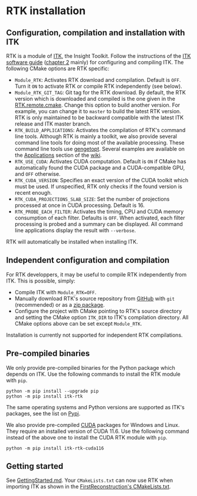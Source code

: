 RTK installation
================

Configuration, compilation and installation with ITK
----------------------------------------------------
RTK is a module of [ITK](https://www.itk.org), the Insight Toolkit. Follow the instructions of the [ITK software guide](https://itk.org/ITKSoftwareGuide/html) ([chapter 2](https://itk.org/ITKSoftwareGuide/html/Book1/ITKSoftwareGuide-Book1ch2.html) mainly) for configuring and compiling ITK. The following CMake options are RTK specific:

* `Module_RTK`: Activates RTK download and compilation. Default is `OFF`. Turn it `ON` to activate RTK or compile RTK independently (see below).
* `Module_RTK_GIT_TAG`: Git tag for the RTK download. By default, the RTK version which is downloaded and compiled is the one given in the [RTK.remote.cmake](https://github.com/InsightSoftwareConsortium/ITK/blob/master/Modules/Remote/RTK.remote.cmake). Change this option to build another version. For example, you can change it to `master` to build the latest RTK version. RTK is only maintained to be backward compatible with the latest ITK release and ITK master branch.
* `RTK_BUILD_APPLICATIONS`: Activates the compilation of RTK's command line tools. Although RTK is mainly a toolkit, we also provide several command line tools for doing most of the available processing. These command line tools use [gengetopt](https://www.gnu.org/software/gengetopt/gengetopt.html). Several examples are available on the [Applications](https://wiki.openrtk.org/index.php/RTK_wiki_help#Applications) section of the [wiki](http://wikiopenrtk.org).
* `RTK_USE_CUDA`: Activates CUDA computation. Default is `ON` if CMake has automatically found the CUDA package and a CUDA-compatible GPU, and `OFF` otherwise.
* `RTK_CUDA_VERSION`: Specifies an exact version of the CUDA toolkit which must be used. If unspecified, RTK only checks if the found version is recent enough.
* `RTK_CUDA_PROJECTIONS_SLAB_SIZE`: Set the number of projections processed at once in CUDA processing. Default is 16.
* `RTK_PROBE_EACH_FILTER`: Activates the timing, CPU and CUDA memory consumption of each filter. Defaults is `OFF`. When activated, each filter processing is probed and a summary can be displayed. All command line applications display the result with `--verbose`.

RTK will automatically be installed when installing ITK.

Independent configuration and compilation
-----------------------------------------
For RTK developpers, it may be useful to compile RTK independently from ITK. This is possible, simply:
* Compile ITK with `Module_RTK=OFF`.
* Manually download RTK's source repository from [GitHub](https://github.com/SimonRit/RTK) with `git` (recommended) or as a [zip package](https://codeload.github.com/SimonRit/RTK/zip/master).
* Configure the project with CMake pointing to RTK's source directory and setting the CMake option `ITK_DIR` to ITK's compilation directory. All CMake options above can be set except `Module_RTK`.

Installation is currently not supported for independent RTK compilations.

Pre-compiled binaries
---------------------
We only provide pre-compiled binaries for the Python package which depends on ITK. Use the following commands to install the RTK module with `pip`.
```
python -m pip install --upgrade pip
python -m pip install itk-rtk
```
The same operating systems and Python versions are supported as ITK's packages, see the list on [Pypi](https://pypi.org/project/itk-rtk).

We also provide pre-compiled [CUDA](https://developer.nvidia.com/cuda-toolkit) packages for Windows and Linux. They require an installed version of CUDA 11.6. Use the following command instead of the above one to install the CUDA RTK module with `pip`.
```
python -m pip install itk-rtk-cuda116
```

Getting started
---------------
See [GettingStarted.md](GettingStarted.md). Your `CMakeLists.txt` can now use RTK when importing ITK as shown in the [FirstReconstruction's CMakeLists.txt](https://github.com/SimonRit/RTK/blob/master/examples/FirstReconstruction/CMakeLists.txt#L7).
